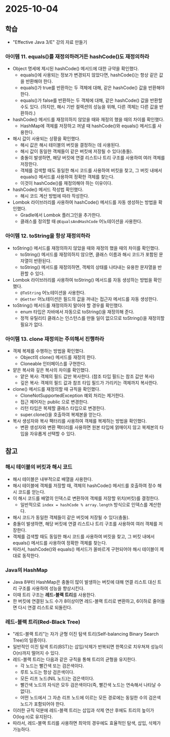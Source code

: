 # 2025-10-04

## 학습

- "Effective Java 3/E" 강의 자료 만들기
    
### 아이템 11. equals()를 재정의하려거든 hashCode()도 재정의하라

- Object 명세에 제시된 hashCode() 메서드에 대한 규약을 확인했다.
    - equals()에 사용되는 정보가 변경되지 않았다면, hashCode()는 항상 같은 값을 반환해야 한다.
    - equals()가 true를 반환하는 두 객체에 대해, 같은 hashCode() 값을 반환해야 한다.
    - equals()가 false를 반환하는 두 객체에 대해, 같은 hashCode() 값을 반환할 수도 있다.
     (하지만, 해시 기반 컬렉션의 성능을 위해, 다른 객체는 다른 값을 반환하라.)
- hashCode() 메서드를 재정의하지 않았을 때와 재정의 했을 때의 차이를 확인했다.
    - HashMap에 객체를 저장하고 꺼낼 때 hashCode()와 equals() 메서드를 사용한다.
- 해시 값이 사용되는 상황을 확인했다.
    - 해시 값은 해시 테이블의 버킷을 결정하는 데 사용된다.
    - 해시 값이 동일한 객체들이 같은 버킷에 저장될 수 있다(충돌).
    - 충돌이 발생하면, 해당 버킷에 연결 리스트나 트리 구조를 사용하여 여러 객체를 저장한다.
    - 객체를 검색할 때도 동일한 해시 코드를 사용하여 버킷을 찾고, 그 버킷 내에서 equals() 메서드를 사용하여 정확한 객체를 찾는다.
    - 이것이 hashCode()를 재정의해야 하는 이유이다.
- hashCode() 메서드 작성법 확인했다.
    - 해시 코드 계산 방법에 따라 작성한다.
- Lombok 라이브러리를 사용하여 hashCode() 메서드를 자동 생성하는 방법을 확인했다.
    - Gradle에서 Lombok 플러그인을 추가한다.
    - 클래스를 정의할 때 `@EqualsAndHashCode` 어노테이션을 사용한다.

### 아이템 12. toString을 항상 재정의하라

- toString() 메서드를 재정의하지 않았을 때와 재정의 했을 때의 차이를 확인했다.
    - toString() 메서드를 재정의하지 않으면, 클래스 이름과 해시 코드가 포함된 문자열이 반환된다.
    - toString() 메서드를 재정의하면, 객체의 상태를 나타내는 유용한 문자열을 반환할 수 있다.
- Lombok 라이브러리를 사용하여 toString() 메서드를 자동 생성하는 방법을 확인했다.
    - `@ToString` 어노테이션을 사용한다.
    - `@Getter` 어노테이션은 필드의 값을 꺼내는 접근자 메서드를 자동 생성한다.
- toString() 메서드를 재정의하지 말아야 할 경우를 확인했다.
    - enum 타입은 자바에서 자동으로 toString()을 재정의해 준다.
    - 정적 유틸리티 클래스는 인스턴스를 만들 일이 없으므로 toString()을 재정의할 필요가 없다.

### 아이템 13. clone 재정의는 주의해서 진행하라

- 객체 복제를 수행하는 방법을 확인했다.
    - Object의 clone() 메서드를 재정의 한다.
    - Cloneable 인터페이스를 구현한다.
- 얕은 복사와 깊은 복사의 차이를 확인했다.
    - 얕은 복사: 객체의 필드 값만 복사한다. (참조 타입 필드는 참조 값만 복사)
    - 깊은 복사: 객체의 필드 값과 참조 타입 필드가 가리키는 객체까지 복사한다.
- clone() 메서드를 재정의할 때 규칙을 확인했다.
    - CloneNotSupportedException 예외 처리는 제거한다.
    - 접근 제어자는 public 으로 변경한다.
    - 리턴 타입은 복제할 클래스 타입으로 변경한다.
    - super.clone()을 호출하여 복제본을 얻는다.
- 복사 생성자와 복사 팩터리를 사용하여 객체를 복제하는 방법을 확인했다.
    - 변환 생성자와 변환 팩터리를 사용하면 원본 타입에 얽매이지 않고 복제본의 타입을 자유롭게 선택할 수 있다.


## 참고

### 해시 테이블의 버킷과 해시 코드

- 해시 테이블은 내부적으로 배열을 사용한다.
- 해시 테이블에 객체를 저장할 때, 객체의 hashCode() 메서드를 호출하여 정수 해시 코드를 얻는다.
- 이 해시 코드를 배열의 인덱스로 변환하여 객체를 저장할 위치(버킷)를 결정한다.
    - 일반적으로 `index = hashCode % array.length` 방식으로 인덱스를 계산한다.
- 해시 코드가 동일한 객체들이 같은 버킷에 저장될 수 있다(충돌).
- 충돌이 발생하면, 해당 버킷에 연결 리스트나 트리 구조를 사용하여 여러 객체를 저장한다.
- 객체를 검색할 때도 동일한 해시 코드를 사용하여 버킷을 찾고, 그 버킷 내에서 equals() 메서드를 사용하여 정확한 객체를 찾는다.
- 따라서, hashCode()와 equals() 메서드가 올바르게 구현되어야 해시 테이블이 제대로 동작한다.

### Java의 HashMap

- Java 8부터 HashMap은 충돌이 많이 발생하는 버킷에 대해 연결 리스트 대신 트리 구조를 사용하여 성능을 향상시킨다.
- 이때 트리 구조는 **레드-블랙 트리**를 사용한다.
- 한 버킷에 연결된 노드 수가 8이상이면 레드-블랙 트리로 변환하고, 6이하로 줄어들면 다시 연결 리스트로 되돌린다.

### 레드-블랙 트리(Red-Black Tree)

- "레드-블랙 트리"는 자가 균형 이진 탐색 트리(Self-balancing Binary Search Tree)의 일종이다.
- 일반적인 이진 탐색 트리(BST)는 삽입/삭제가 반복되면 한쪽으로 치우쳐져 성능이 O(n)까지 떨어지 수 있다.
- 레드-블랙 트리는 다음과 같은 규칙을 통해 트리의 균형을 유지한다.
    - 각 노드는 빨간색 또는 검은색이다.
    - 루트 노드는 항상 검은색이다.
    - 모든 리프 노드(NIL 노드)는 검은색이다.
    - 빨간색 노드의 자식은 모두 검은색이다(즉, 빨간색 노드는 연속해서 나타날 수 없다).
    - 어떤 노드에서 그 자손 리프 노드에 이르는 모든 경로에는 동일한 수의 검은색 노드가 포함되어야 한다.
- 이러한 규칙 덕분에 레드-블랙 트리는 삽입과 삭제 연산 후에도 트리의 높이가 O(log n)로 유지된다.
- 따라서, 레드-블랙 트리를 사용하면 최악의 경우에도 효율적인 탐색, 삽입, 삭제가 가능하다. 